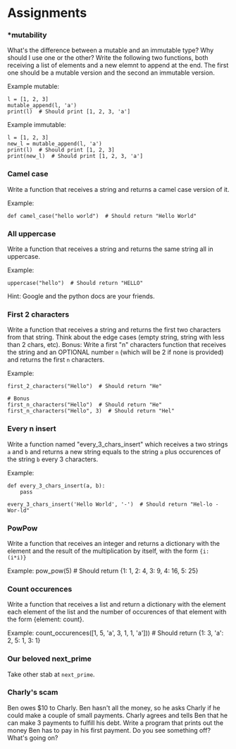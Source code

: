 # Assignments

### *mutability

What's the difference between a mutable and an immutable type? Why should I use one or the other? Write the following two functions, both receiving a list of elements and a new elemnt to append at the end. The first one should be a mutable version and the second an immutable version.

Example mutable:

    l = [1, 2, 3]
    mutable_append(l, 'a')
    print(l)  # Should print [1, 2, 3, 'a']
    
Example immutable:

    l = [1, 2, 3]
    new_l = mutable_append(l, 'a')
    print(l)  # Should print [1, 2, 3]
    print(new_l)  # Should print [1, 2, 3, 'a']

### Camel case

Write a function that receives a string and returns a camel case version of it.

Example:

    def camel_case("hello world")  # Should return "Hello World"
    
### All uppercase

Write a function that receives a string and returns the same string all in uppercase.

Example:

    uppercase("hello")  # Should return "HELLO"
    
Hint: Google and the python docs are your friends.

### First 2 characters

Write a function that receives a string and returns the first two characters from that string. Think about the edge cases (empty string, string with less than 2 chars, etc).
Bonus: Write a first "n" characters function that receives the string and an OPTIONAL number `n` (which will be 2 if none is provided) and returns the first `n` characters.

Example:

    first_2_characters("Hello")  # Should return "He"

    # Bonus
    first_n_characters("Hello")  # Should return "He"
    first_n_characters("Hello", 3)  # Should return "Hel"

### Every n insert

Write a function named "every_3_chars_insert" which receives a two strings `a` and `b` and returns a new string equals to the string `a` plus occurences of the string `b` every 3 characters.

Example:

    def every_3_chars_insert(a, b):
        pass
        
    every_3_chars_insert('Hello World', '-')  # Should return "Hel-lo -Wor-ld"

### PowPow

Write a function that receives an integer and returns a dictionary with the element and the result of the multiplication by itself, with the form `{i: (i*i)}`

Example:
    pow_pow(5)  # Should return {1: 1, 2: 4, 3: 9, 4: 16, 5: 25}

###  Count occurences

Write a function that receives a list and return a dictionary with the element each element of the list and the number of occurences of that element with the form {element: count}.

Example:
    count_occurences([1, 5, 'a', 3, 1, 1, 'a']))  # Should return {1: 3, 'a': 2, 5: 1, 3: 1}

### Our beloved next_prime

Take other stab at `next_prime`.

### Charly's scam

Ben owes $10 to Charly. Ben hasn't all the money, so he asks Charly if he could make a couple of small payments. Charly agrees and tells Ben that he can make 3 payments to fulfill his debt. Write a program that prints out the money Ben has to pay in his first payment. Do you see something off? What's going on?
